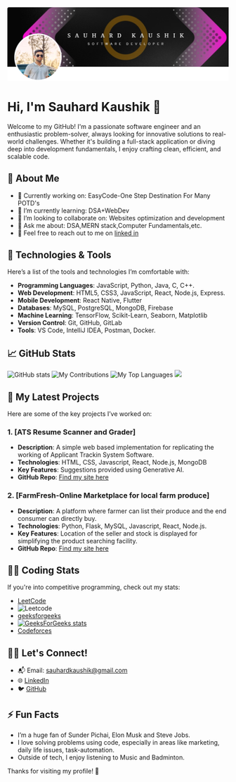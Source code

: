 ![](https://github.com/Sauhard04/Sauhard04/blob/6d256ba589b8f47d483a2e96c00e755f43c23da1/Screenshot%202024-11-22%20222349.png)

# Hi, I'm Sauhard Kaushik 👋

Welcome to my GitHub! I'm a passionate software engineer and an enthusiastic problem-solver, always looking for innovative solutions to real-world challenges. Whether it's building a full-stack application or diving deep into development fundamentals, I enjoy crafting clean, efficient, and scalable code.

## 🚀 About Me

- 🔭 Currently working on: EasyCode-One Step Destination For Many POTD's
- 🌱 I’m currently learning: DSA+WebDev
- 👯 I’m looking to collaborate on: Websites optimization and development
- 🤔 Ask me about: DSA,MERN stack,Computer Fundamentals,etc.
- 💬 Feel free to reach out to me on [linked in](https://www.linkedin.com/in/sauhard-kaushik-1a1797250/)

## 🔧 Technologies & Tools

Here’s a list of the tools and technologies I’m comfortable with:

- **Programming Languages**: JavaScript, Python, Java, C, C++.
- **Web Development**: HTML5, CSS3, JavaScript, React, Node.js, Express.
- **Mobile Development**: React Native, Flutter
- **Databases**: MySQL, PostgreSQL, MongoDB, Firebase
- **Machine Learning**: TensorFlow, Scikit-Learn, Seaborn, Matplotlib
- **Version Control**: Git, GitHub, GitLab
- **Tools**: VS Code, IntelliJ IDEA, Postman, Docker.

## 📈 GitHub Stats

![GitHub stats](https://github-readme-stats.vercel.app/api?username=Sauhard04&theme=vue-dark&show_icons=true&hide_border=false&count_private=true)
![My Contributions](https://github-readme-streak-stats.herokuapp.com/?user=Sauhard04&theme=vue-dark&hide_border=false)
![My Top Languages](https://github-readme-stats.vercel.app/api/top-langs/?username=Sauhard04&theme=vue-dark&show_icons=true&hide_border=false&layout=compact)
![](https://github-profile-trophy.vercel.app/?username=Sauhard04&theme=dard_dimmed)

## 📌 My Latest Projects

Here are some of the key projects I’ve worked on:

### 1. [ATS Resume Scanner and Grader]
- **Description**: A simple web based implementation for replicating the working of Applicant Trackin System Software.
- **Technologies**: HTML, CSS, Javascript, React, Node.js, MongoDB
- **Key Features**: Suggestions provided using Generative AI.
- **GitHub Repo**: [Find my site here](https://github.com/Sauhard04/ATS-Resume-Scanner-and-Grader.git)

### 2. [FarmFresh-Online Marketplace for local farm produce]
- **Description**: A platform where farmer can list their produce and the end consumer can directly buy.
- **Technologies**: Python, Flask, MySQL, Javascript, React, Node.js.
- **Key Features**: Location of the seller and stock is displayed for simplifying the product searching facility.
- **GitHub Repo**: [Find my site here](https://github.com/Sauhard04/FARMFRESH-APP.git)

## 🧑‍💻 Coding Stats

If you're into competitive programming, check out my stats:

- [LeetCode](https://leetcode.com/sauhard_01)
- ![Leetcode](https://leetcard.jacoblin.cool/sauhard_01?theme=dark&font=DM%20Sans&ext=activity)
- [geeksforgeeks](https://www.geeksforgeeks.org/user/sauhard_04/)
- [![GeeksForGeeks stats](https://gfgstatscard.vercel.app/sauhard_04)](https://www.geeksforgeeks.org/user/sauhard_04/)
- [Codeforces](https://codeforces.com/profile/sauhard2004)

## 👯‍♂️ Let's Connect!

- 📬 Email: sauhardkaushik@gmail.com
- 🌐 [LinkedIn](https://www.linkedin.com/in/sauhard-kaushik-1a1797250/)
- 🐦 [GitHub](https://github.com/Sauhard04)


## ⚡ Fun Facts

- I’m a huge fan of Sunder Pichai, Elon Musk and Steve Jobs. 
- I love solving problems using code, especially in areas like marketing, daily life issues, task-automation.
- Outside of tech, I enjoy listening to Music and Badminton.

Thanks for visiting my profile! 🚀

